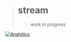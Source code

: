 > # stream
>
> > work in progress

[![Analytics](https://ga-beacon.appspot.com/UA-109817251-9/stream/readme)](https://github.com/igrigorik/ga-beacon)
